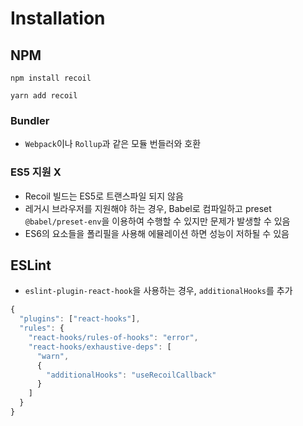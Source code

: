 # Installation

## NPM

```
npm install recoil
```

```
yarn add recoil
```

### Bundler

- `Webpack`이나 `Rollup`과 같은 모듈 번들러와 호환

### ES5 지원 X

- Recoil 빌드는 ES5로 트랜스파일 되지 않음
- 레거시 브라우저를 지원해야 하는 경우, Babel로 컴파일하고 preset `@babel/preset-env`을 이용하여 수행할 수 있지만 문제가 발생할 수 있음
- ES6의 요소들을 폴리필을 사용해 에뮬레이션 하면 성능이 저하될 수 있음

## ESLint

- `eslint-plugin-react-hook`을 사용하는 경우, `additionalHooks`를 추가

```js
{
  "plugins": ["react-hooks"],
  "rules": {
    "react-hooks/rules-of-hooks": "error",
    "react-hooks/exhaustive-deps": [
      "warn",
      {
        "additionalHooks": "useRecoilCallback"
      }
    ]
  }
}
```
